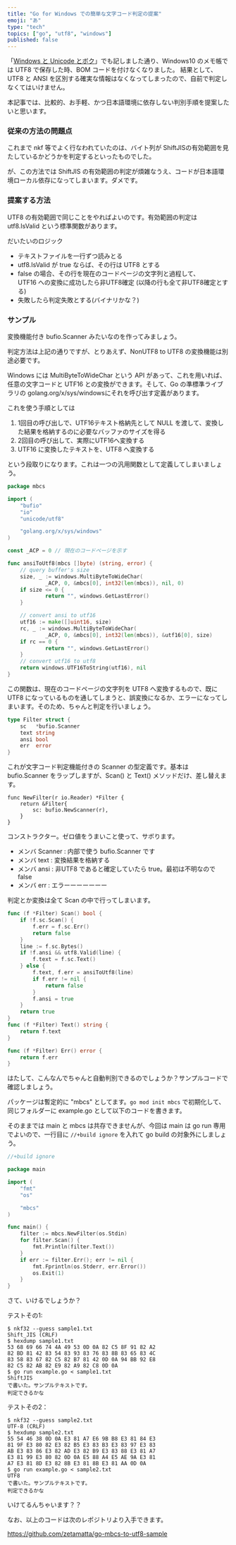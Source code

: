 ```yaml
---
title: "Go for Windows での簡単な文字コード判定の提案"
emoji: "あ"
type: "tech"
topics: ["go", "utf8", "windows"]
published: false
---
```


「[Windows と Unicode とボク](https://zenn.dev/zetamatta/books/b820d588f4856bcf836c)」でも記しました通り、Windows10 のメモ帳では UTF8 で保存した時、BOM コードを付けなくなりました。
結果として、UTF8 と ANSI を区別する確実な情報はなくなってしまったので、自前で判定しなくてはいけません。

本記事では、比較的、お手軽、かつ日本語環境に依存しない判別手順を提案したいと思います。

### 従来の方法の問題点

これまで nkf 等でよく行なわれていたのは、バイト列が ShiftJISの有効範囲を見たしているかどうかを判定するといったものでした。

が、この方法では ShiftJIS の有効範囲の判定が煩雑なうえ、コードが日本語環境ローカル依存になってしまいます。ダメです。

### 提案する方法

UTF8 の有効範囲で同じことをやればよいのです。有効範囲の判定は utf8.IsValid という標準関数があります。

だいたいのロジック

* テキストファイルを一行ずつ読みとる
* utf8.IsValid が true ならば、その行は UTF8 とする
* false の場合、その行を現在のコードページの文字列と過程して、  
    UTF16 への変換に成功したら非UTF8確定 (以降の行も全て非UTF8確定とする)
* 失敗したら判定失敗とする(バイナリかな？)

### サンプル

変換機能付き bufio.Scanner みたいなのを作ってみましょう。

判定方法は上記の通りですが、とりあえず、NonUTF8 to UTF8 の変換機能は別途必要です。

Windows には MultiByteToWideChar という API があって、これを用いれば、任意の文字コードと UTF16 との変換ができます。そして、Go の準標準ライブラリの golang.org/x/sys/windowsにそれを呼び出す定義があります。

これを使う手順としては

1. 1回目の呼び出しで、UTF16テキスト格納先として NULL を渡して、変換した結果を格納するのに必要なバッファのサイズを得る
2. 2回目の呼び出して、実際にUTF16へ変換する
3. UTF16 に変換したテキストを、UTF8 へ変換する

という段取りになります。これは一つの汎用関数として定義してしまいましょう。

```go
package mbcs

import (
    "bufio"
    "io"
    "unicode/utf8"

    "golang.org/x/sys/windows"
)

const _ACP = 0 // 現在のコードページを示す

func ansiToUtf8(mbcs []byte) (string, error) {
    // query buffer's size
    size, _ := windows.MultiByteToWideChar(
            _ACP, 0, &mbcs[0], int32(len(mbcs)), nil, 0)
    if size <= 0 {
            return "", windows.GetLastError()
    }

    // convert ansi to utf16
    utf16 := make([]uint16, size)
    rc, _ := windows.MultiByteToWideChar(
            _ACP, 0, &mbcs[0], int32(len(mbcs)), &utf16[0], size)
    if rc == 0 {
            return "", windows.GetLastError()
    }
    // convert utf16 to utf8
    return windows.UTF16ToString(utf16), nil
}
```

この関数は、現在のコードページの文字列を UTF8 へ変換するもので、既に UTF8 になっているものを通してしまうと、誤変換になるか、エラーになってしまいます。そのため、ちゃんと判定を行いましょう。

```go
type Filter struct {
    sc   *bufio.Scanner
    text string
    ansi bool
    err  error
}
```

これが文字コード判定機能付きの Scanner の型定義です。基本は bufio.Scanner をラップしますが、Scan() と Text() メソッドだけ、差し替えます。

```
func NewFilter(r io.Reader) *Filter {
    return &Filter{
        sc: bufio.NewScanner(r),
    }
}
```

コンストラクター。ゼロ値をうまいこと使って、サボります。

- メンバ Scanner : 内部で使う bufio.Scanner です
- メンバ text : 変換結果を格納する
- メンバ ansi : 非UTF8 であると確定していたら true。最初は不明なので false
- メンバ err : エラーーーーーーー

判定とか変換は全て Scan の中で行ってしまいます。

```go
func (f *Filter) Scan() bool {
    if !f.sc.Scan() {
        f.err = f.sc.Err()
        return false
    }
    line := f.sc.Bytes()
    if !f.ansi && utf8.Valid(line) {
        f.text = f.sc.Text()
    } else {
        f.text, f.err = ansiToUtf8(line)
        if f.err != nil {
            return false
        }
        f.ansi = true
    }
    return true
}
func (f *Filter) Text() string {
    return f.text
}

func (f *Filter) Err() error {
    return f.err
}
```

はたして、こんなんでちゃんと自動判別できるのでしょうか？サンプルコードで確認しましょう。

パッケージは暫定的に "mbcs" としてます。`go mod init mbcs` で初期化して、同じフォルダーに example.go として以下のコードを書きます。

そのままでは main と mbcs は共存できませんが、今回は main は go run 専用でよいので、一行目に `//+build ignore` を入れて go build の対象外にしましょう。

```go
//+build ignore

package main

import (
    "fmt"
    "os"

    "mbcs"
)

func main() {
    filter := mbcs.NewFilter(os.Stdin)
    for filter.Scan() {
        fmt.Println(filter.Text())
    }
    if err := filter.Err(); err != nil {
        fmt.Fprintln(os.Stderr, err.Error())
        os.Exit(1)
    }
}
```

さて、いけるでしょうか？

テストその1:

```
$ nkf32 --guess sample1.txt
Shift_JIS (CRLF)
$ hexdump sample1.txt
53 68 69 66 74 4A 49 53 0D 0A 82 C5 8F 91 82 A2
82 BD 81 42 83 54 83 93 83 76 83 8B 83 65 83 4C
83 58 83 67 82 C5 82 B7 81 42 0D 0A 94 BB 92 E8
82 C5 82 AB 82 E9 82 A9 82 C8 0D 0A
$ go run example.go < sample1.txt
ShiftJIS
で書いた。サンプルテキストです。
判定できるかな
```

テストその2：

```
$ nkf32 --guess sample2.txt
UTF-8 (CRLF)
$ hexdump sample2.txt
55 54 46 38 0D 0A E3 81 A7 E6 9B B8 E3 81 84 E3
81 9F E3 80 82 E3 82 B5 E3 83 B3 E3 83 97 E3 83
AB E3 83 86 E3 82 AD E3 82 B9 E3 83 88 E3 81 A7
E3 81 99 E3 80 82 0D 0A E5 88 A4 E5 AE 9A E3 81
A7 E3 81 8D E3 82 8B E3 81 8B E3 81 AA 0D 0A
$ go run example.go < sample2.txt
UTF8
で書いた。サンプルテキストです。
判定できるかな
```

いけてるんちゃいます？？

なお、以上のコードは次のレポジトリより入手できます。

https://github.com/zetamatta/go-mbcs-to-utf8-sample
